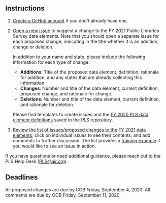 ## Instructions

1. [Create a GitHub account](https://github.com/join) if you don't already have one.

2. [Open a new issue](https://github.com/IMLS/public-libraries-survey/issues/new) to suggest a change to the FY 2021 Public Libraries Survey data elements. Note that you should open a separate issue for each proposed change, indicating in the title whether it is an addition, change or deletion. 

   In addition to your name and state, please include the following information for each type of change:

   * **Additions**: Title of the proposed data element, definition, rationale for addition, and any states that are already collecting this information.   
   * **Changes**: Number and title of the data element, current definition, proposed change, and rationale for change.
   * **Deletions**: Number and title of the data element, current definition, and rationale for deletion.

   Please find templates to create issues and the [FY 2020 PLS data element definitions](https://github.com/IMLS/public-libraries-survey/blob/master/FY%202020%20PLS%20Data%20Elements.pdf) saved to the PLS repository. 

3. [Review the  list of issues/proposed changes to the FY 2021 data elements](https://github.com/IMLS/public-libraries-survey/issues); click on individual issues to see their contents, and add comments to further discussion.  The list provides a [training example](https://github.com/IMLS/public-libraries-survey/issues/4) if you would like to see an issue in action. 

If you have questions or need additional guidance, please reach out to the PLS Help Desk (PLS@air.org). 

## Deadlines
All proposed changes are due by COB Friday, September 4, 2020. All comments are due by COB Friday, September 11, 2020.
